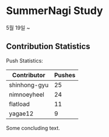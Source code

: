 # SummerNagi Study

5월 19일 ~ 

## Contribution Statistics

Push Statistics:

| Contributor | Pushes |
| ----------- | ------ |
| shinhong-gyu | 25 |
| nimnoeyheel | 24 |
| flatload | 11 |
| yagae12 | 9 |

Some concluding text.
